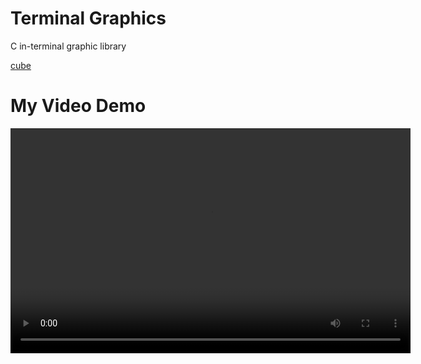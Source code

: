 # Terminal Graphics
C in-terminal graphic library

[cube](videos/cube.mp4)

<!DOCTYPE html>
<html>
<head>
    <title>Video Demo</title>
</head>
<body>
    <h1>My Video Demo</h1>
    <video width="640" height="360" controls>
        <source src="videos/cube.mp4" type="video/mp4">
        Your browser does not support the video tag.
    </video>
</body>
</html>